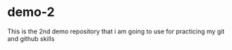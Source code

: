 # demo-2
This is the 2nd demo repository that i am going to use for practicing my git and github skills 
